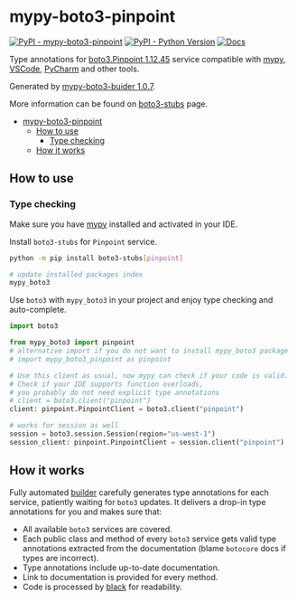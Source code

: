 # mypy-boto3-pinpoint

[![PyPI - mypy-boto3-pinpoint](https://img.shields.io/pypi/v/mypy-boto3-pinpoint.svg?color=blue)](https://pypi.org/project/mypy-boto3-pinpoint)
[![PyPI - Python Version](https://img.shields.io/pypi/pyversions/mypy-boto3-pinpoint.svg?color=blue)](https://pypi.org/project/mypy-boto3-pinpoint)
[![Docs](https://img.shields.io/readthedocs/mypy-boto3-builder.svg?color=blue)](https://mypy-boto3-builder.readthedocs.io/)

Type annotations for
[boto3.Pinpoint 1.12.45](https://boto3.amazonaws.com/v1/documentation/api/1.12.45/reference/services/pinpoint.html#Pinpoint) service
compatible with [mypy](https://github.com/python/mypy), [VSCode](https://code.visualstudio.com/),
[PyCharm](https://www.jetbrains.com/pycharm/) and other tools.

Generated by [mypy-boto3-buider 1.0.7](https://github.com/vemel/mypy_boto3_builder).

More information can be found on [boto3-stubs](https://pypi.org/project/boto3-stubs/) page.

- [mypy-boto3-pinpoint](#mypy-boto3-pinpoint)
  - [How to use](#how-to-use)
    - [Type checking](#type-checking)
  - [How it works](#how-it-works)

## How to use

### Type checking

Make sure you have [mypy](https://github.com/python/mypy) installed and activated in your IDE.

Install `boto3-stubs` for `Pinpoint` service.

```bash
python -m pip install boto3-stubs[pinpoint]

# update installed packages index
mypy_boto3
```

Use `boto3` with `mypy_boto3` in your project and enjoy type checking and auto-complete.

```python
import boto3

from mypy_boto3 import pinpoint
# alternative import if you do not want to install mypy_boto3 package
# import mypy_boto3_pinpoint as pinpoint

# Use this client as usual, now mypy can check if your code is valid.
# Check if your IDE supports function overloads,
# you probably do not need explicit type annotations
# client = boto3.client("pinpoint")
client: pinpoint.PinpointClient = boto3.client("pinpoint")

# works for session as well
session = boto3.session.Session(region="us-west-1")
session_client: pinpoint.PinpointClient = session.client("pinpoint")

```

## How it works

Fully automated [builder](https://github.com/vemel/mypy_boto3_builder) carefully generates
type annotations for each service, patiently waiting for `boto3` updates. It delivers
a drop-in type annotations for you and makes sure that:

- All available `boto3` services are covered.
- Each public class and method of every `boto3` service gets valid type annotations
  extracted from the documentation (blame `botocore` docs if types are incorrect).
- Type annotations include up-to-date documentation.
- Link to documentation is provided for every method.
- Code is processed by [black](https://github.com/psf/black) for readability.